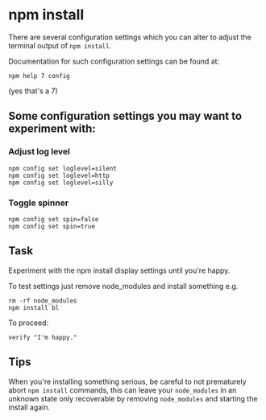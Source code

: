 # npm install #

There are several configuration settings which you can alter to adjust
the terminal output of `npm install`.

Documentation for such configuration settings can be found at:

```
npm help 7 config
```
(yes that's a 7)

## Some configuration settings you may want to experiment with:

### Adjust log level

```
npm config set loglevel=silent
npm config set loglevel=http
npm config set loglevel=silly
```

### Toggle spinner

```
npm config set spin=false
npm config set spin=true
```

## Task

Experiment with the npm install display settings until you're
happy.

To test settings just remove node_modules and install something e.g.

```
rm -rf node_modules
npm install bl
```

To proceed:

```
verify "I'm happy."
```

## Tips

When you're installing something serious, be careful to not prematurely
abort `npm install` commands, this can leave your `node_modules` in an
unknown state only recoverable by removing `node_modules` and starting
the install again.
